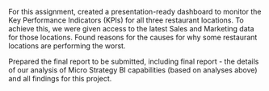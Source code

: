 For this assignment, created a presentation-ready dashboard to monitor the Key Performance Indicators (KPIs) for all three restaurant locations. To achieve this, we were given access to the latest Sales and Marketing data for those locations. Found reasons for the causes for why some restaurant locations are performing the worst.

Prepared the final report to be submitted, including final report - the details of our analysis of Micro Strategy BI capabilities (based on analyses above) and all findings for this project.
